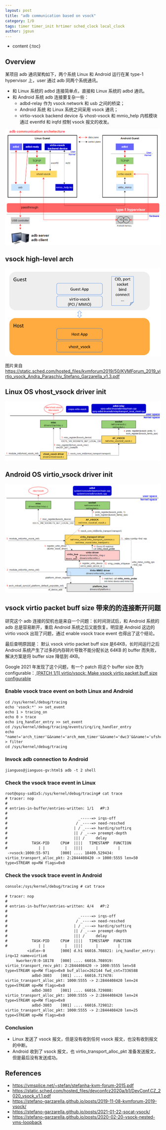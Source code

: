 ```yaml
---
layout: post
title: "adb communication based on vsock"
category: I/O
tags: timer timer_init hrtimer sched_clock local_clock
author: jgsun
---
```


* content
{:toc}

## Overview
某项目 adb 通讯架构如下，两个系统 Linux 和 Android 运行在某 type-1 hypervisor 上，user 通过 adb 同两个系统通讯。
- 和 Linux 系统的 adbd 连接简单点，直接和 Linux 系统的 adbd 通讯。
- 和 Android 系统 adb 连接要复杂一些：
  - adbd-relay 作为 vsock network 和 usb 之间的桥梁；
  - Android 系统 和 Linux 系统之间采用 vsock 通讯；
  - virtio-vsock backend device 与 vhost-vsock 和 mmio_help 内核模块通过 eventfd 和 irqfd 控制 vsock 报文的收发。













![image](/images/posts/network/vsock/adb_arch.png)
## vsock high-level arch
![image](/images/posts/network/vsock/vsock_arch.png)

图片来自 <https://static.sched.com/hosted_files/kvmforum2019/50/KVMForum_2019_virtio_vsock_Andra_Paraschiv_Stefano_Garzarella_v1.3.pdf>


## Linux OS vhost_vsock driver init
![image](/images/posts/network/vsock/linux_vhost_vsock_init.png)

## Android OS virtio_vsock driver init 
![image](/images/posts/network/vsock/android_virtio_vsock_init.png)


## vsock virtio packet buff size 带来的的连接断开问题
研究这个 adb 连接的契机也是来自一个问题：长时间测试后，和 Android 系统的 adb 总是容易断开，重启 Android 系统之后又能恢复。明显是 Android 这边的 virtio vsock 出现了问题，通过 enable vsock trace event 也得出了这个结论。

最后查明原因是： 默认 vsock virtio packet buff size 是64KB，长时间运行之后 Android 系统产生了过多的内存碎片导致不能分配长达 64KB 的 buffer 而失败，解决方案是将 buffer size 降低到 4KB。

Google 2021 年发现了这个问题，有一个 patch 将这个 buffer size 改为 configurable：[	[PATCH 1/1] virtio/vsock: Make vsock virtio packet buff size configurable](https://lkml.org/lkml/2021/7/21/561)
### Enable vsock trace event on both Linux and Android
```
cd /sys/kernel/debug/tracing
echo 'vsock:*' >> set_event
echo 1 > tracing_on
echo 0 > trace
echo irq_handler_entry >> set_event
cd /sys/kernel/debug/tracing/events/irq/irq_handler_entry
echo "name!='arch_timer'&&name!='arch_mem_timer'&&name!='dwc3'&&name!='ufshcd'&&name!='apps_rsc'&&name!='ttyS0'" > filter    
cd /sys/kernel/debug/tracing
```
### Invock adb connection to Android
`jianguos@jianguos-gv:html$ adb -t 2 shell`
### Check the vsock trace event in Linux
```
root@opsy-sa81x5:/sys/kernel/debug/tracing# cat trace
# tracer: nop
#
# entries-in-buffer/entries-written: 1/1   #P:3
#
#                                _-----=> irqs-off
#                               / _----=> need-resched
#                              | / _---=> hardirq/softirq
#                              || / _--=> preempt-depth
#                              ||| /     delay
#           TASK-PID     CPU#  ||||   TIMESTAMP  FUNCTION
#              | |         |   ||||      |         |
 ->vsock:1000:55-971     [000] .... 18409.529434: virtio_transport_alloc_pkt: 2:2844408420 -> 1000:5555 len=50 type=STREAM op=RW flags=0x0
```
### Check the vsock trace event in Android
```
console:/sys/kernel/debug/tracing # cat trace                                  
# tracer: nop
#
# entries-in-buffer/entries-written: 4/4   #P:2
#
#                                _-----=> irqs-off
#                               / _----=> need-resched
#                              | / _---=> hardirq/softirq
#                              || / _--=> preempt-depth
#                              ||| /     delay
#           TASK-PID     CPU#  ||||   TIMESTAMP  FUNCTION
#              | |         |   ||||      |         |  
          <idle>-0       [000] d.h1 66016.708821: irq_handler_entry: irq=12 name=virtio6
     kworker/0:0-18178   [000] .... 66016.708919: virtio_transport_recv_pkt: 2:2844408420 -> 1000:5555 len=58 type=STREAM op=RW flags=0x0 buf_alloc=262144 fwd_cnt=7336588
            adbd-3803    [001] .... 66016.717478: virtio_transport_alloc_pkt: 1000:5555 -> 2:2844408420 len=24 type=STREAM op=RW flags=0x0
            adbd-3803    [001] .... 66016.729808: virtio_transport_alloc_pkt: 1000:5555 -> 2:2844408420 len=24 type=STREAM op=RW flags=0x0
            adbd-3803    [001] .... 66016.729812: virtio_transport_alloc_pkt: 1000:5555 -> 2:2844408420 len=25 type=STREAM op=RW flags=0x0
```
### Conclusion
- Linux 发送了 vsock 报文，但是没有收到任何 vsock 报文，也没有收到报文的中断。
- Android 收到了 vsock 报文，也 virtio_transport_alloc_pkt 准备发送报文，但是最后没有发送成功。


## References
* <https://vmsplice.net/~stefan/stefanha-kvm-forum-2015.pdf>
* <https://static.sched.com/hosted_files/devconfcz2020a/b1/DevConf.CZ_2020_vsock_v1.1.pdf>
* <https://stefano-garzarella.github.io/posts/2019-11-08-kvmforum-2019-vsock/>
* <https://stefano-garzarella.github.io/posts/2021-01-22-socat-vsock/>
* <https://stefano-garzarella.github.io/posts/2020-02-20-vsock-nested-vms-loopback>







